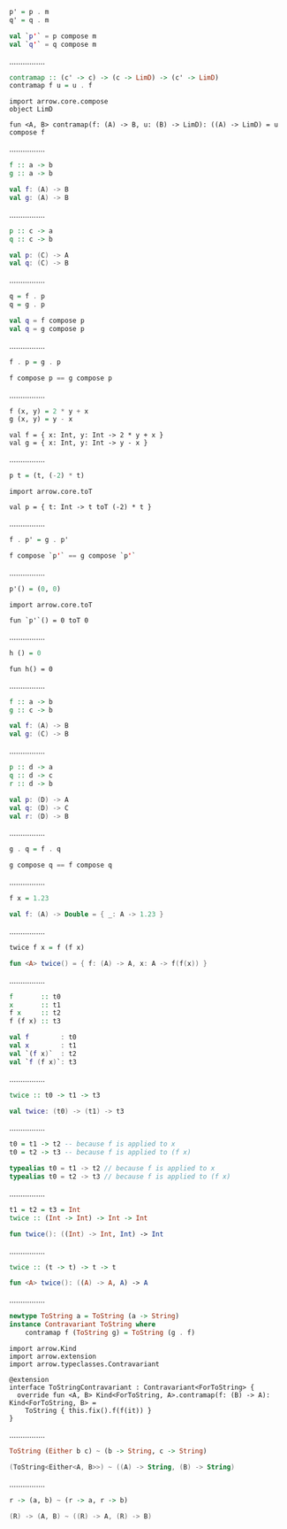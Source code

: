 ```Haskell
p' = p . m
q' = q . m
```
```kotlin
val `p'` = p compose m
val `q'` = q compose m
```
................
```Haskell
contramap :: (c' -> c) -> (c -> LimD) -> (c' -> LimD)
contramap f u = u . f
```
```kotlin:ank:silent
import arrow.core.compose
object LimD

fun <A, B> contramap(f: (A) -> B, u: (B) -> LimD): ((A) -> LimD) = u compose f
```
................
```Haskell
f :: a -> b
g :: a -> b
```
```kotlin
val f: (A) -> B
val g: (A) -> B
```
................
```Haskell
p :: c -> a
q :: c -> b
```
```kotlin
val p: (C) -> A
val q: (C) -> B
```
................
```Haskell
q = f . p
q = g . p
```
```kotlin
val q = f compose p
val q = g compose p
```
................
```Haskell
f . p = g . p
```
```kotlin
f compose p == g compose p
```
................
```Haskell
f (x, y) = 2 * y + x
g (x, y) = y - x
```
```kotlin:ank:playground
val f = { x: Int, y: Int -> 2 * y + x }
val g = { x: Int, y: Int -> y - x }
```
................
```Haskell
p t = (t, (-2) * t)
```
```kotlin:ank:playground
import arrow.core.toT

val p = { t: Int -> t toT (-2) * t }
```
................
```Haskell
f . p' = g . p'
```
```kotlin
f compose `p'` == g compose `p'`
```
................
```Haskell
p'() = (0, 0)
```
```kotlin:ank:playground
import arrow.core.toT

fun `p'`() = 0 toT 0
```
................
```Haskell
h () = 0
```
```kotlin:ank:plaground
fun h() = 0
```
................
```Haskell
f :: a -> b
g :: c -> b
```
```kotlin
val f: (A) -> B
val g: (C) -> B
```
................
```Haskell
p :: d -> a
q :: d -> c
r :: d -> b
```
```kotlin
val p: (D) -> A
val q: (D) -> C
val r: (D) -> B
```
................
```Haskell
g . q = f . q
```
```kotlin
g compose q == f compose q
```
................
```Haskell
f x = 1.23
```
```kotlin
val f: (A) -> Double = { _: A -> 1.23 }
```
................
```Haskell
twice f x = f (f x)
```
```kotlin
fun <A> twice() = { f: (A) -> A, x: A -> f(f(x)) }
```
................
```Haskell
f       :: t0
x       :: t1
f x     :: t2
f (f x) :: t3
```
```kotlin
val f        : t0
val x        : t1
val `(f x)`  : t2
val `f (f x)`: t3
```
................
```Haskell
twice :: t0 -> t1 -> t3
```
```kotlin
val twice: (t0) -> (t1) -> t3
```
................
```Haskell
t0 = t1 -> t2 -- because f is applied to x
t0 = t2 -> t3 -- because f is applied to (f x)
```
```kotlin
typealias t0 = t1 -> t2 // because f is applied to x
typealias t0 = t2 -> t3 // because f is applied to (f x)
```
................
```Haskell
t1 = t2 = t3 = Int
twice :: (Int -> Int) -> Int -> Int
```
```kotlin
fun twice(): ((Int) -> Int, Int) -> Int
```
................
```Haskell
twice :: (t -> t) -> t -> t
```
```kotlin
fun <A> twice(): ((A) -> A, A) -> A
```
................
```Haskell
newtype ToString a = ToString (a -> String)
instance Contravariant ToString where 
    contramap f (ToString g) = ToString (g . f)
```
```kotlin:ank:playground
import arrow.Kind
import arrow.extension
import arrow.typeclasses.Contravariant

@extension
interface ToStringContravariant : Contravariant<ForToString> {
  override fun <A, B> Kind<ForToString, A>.contramap(f: (B) -> A): Kind<ForToString, B> =
    ToString { this.fix().f(f(it)) }
}
```
................
```Haskell
ToString (Either b c) ~ (b -> String, c -> String)
```
```kotlin
(ToString<Either<A, B>>) ~ ((A) -> String, (B) -> String)
```
................
```Haskell
r -> (a, b) ~ (r -> a, r -> b)
```
```kotlin
(R) -> (A, B) ~ ((R) -> A, (R) -> B)
```